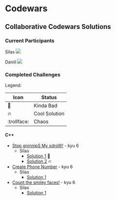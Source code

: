 # Codewars

## Collaborative Codewars Solutions

### Current Participants

Silas <img src="https://www.codewars.com/users/ExVacuum/badges/micro"/>

Daniil <img src="https://www.codewars.com/users/DaniilKi/badges/micro"/>

### Completed Challenges

Legend:

Icon        | Status
------------| -------------
:shit:      | Kinda Bad
:fire:      | Cool Solution
:trollface: | Chaos

#### C++

- [Stop gninnipS My sdroW!](https://www.codewars.com/kata/5264d2b162488dc400000001/cpp) - kyu 6
  - Silas
    - [Solution 1](/cpp/SpinWords/SpinWords-Silas-Attempt1/SpinWords.cpp) :shit:
    - [Solution 2](/cpp/SpinWords/SpinWords-Silas-Attempt2/SpinWords.cpp) :fire:
- [Create Phone Number](https://www.codewars.com/kata/525f50e3b73515a6db000b83/cpp) - kyu 6
  - Silas
    - [Solution 1](/cpp/CreatePhoneNumber/CreatePhoneNumber-Silas-Attempt1/CreatePhoneNumber.cpp)
- [Count the smiley faces!](https://www.codewars.com/kata/583203e6eb35d7980400002a/cpp) - kyu 6
  - Silas
    - [Solution 1](/cpp/CreatePhoneNumber/CreatePhoneNumber-Silas-Attempt1/CreatePhoneNumber.cpp)
